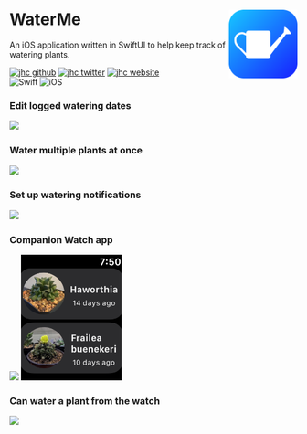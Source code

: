 # WaterMe <img src="icon/icon.png" width="120px" align="right">

An iOS application written in SwiftUI to help keep track of watering plants.

[![jhc github](https://img.shields.io/badge/GitHub-jhrcook-181717.svg?style=flat&logo=github)](https://github.com/jhrcook)
[![jhc twitter](https://img.shields.io/badge/Twitter-@JoshDoesA-00aced.svg?style=flat&logo=twitter)](https://twitter.com/JoshDoesa)
[![jhc website](https://img.shields.io/badge/Website-Joshua_Cook-5087B2.svg?style=flat&logo=telegram)](https://joshuacook.netlify.app)  
![Swift](https://img.shields.io/badge/Swift-Swift_Project-FA7343.svg?style=flat&logo=swift)
![iOS](https://img.shields.io/badge/iOS-iOS_Project-999999.svg?style=flat&logo=apple)

### Edit logged watering dates

<img width="400px" src="demos/waterme-editloggedwaters.gif">

### Water multiple plants at once

<img width="400px" src="demos/waterme-makeitrain.gif">

### Set up watering notifications

<img width="400px" src="demos/waterme-setupnotifications.gif">

### Companion Watch app

<img height="220px" src="demos/waterme-watch-ui.gif">
<img height="220px" src="demos/waterme-watch-image.png">

### Can water a plant from the watch

<img width="400px" src="demos/waterme-watch-connectivity.gif">
